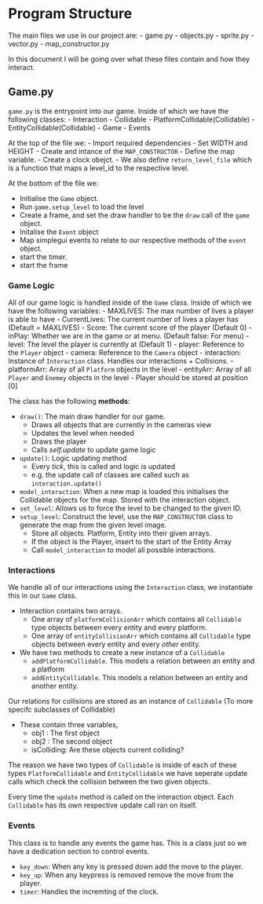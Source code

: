 # Program Structure
The main files we use in our project are:
    - game.py
    - objects.py
    - sprite.py
    - vector.py
    - map_constructor.py

In this document I will be going over what these files contain and how they interact.


## Game.py
`game.py` is the entrypoint into our game.
Inside of which we have the following classes:
    - Interaction
    - Collidable
    - PlatformCollidable(Collidable)
    - EntityCollidable(Collidable)
    - Game
    - Events

At the top of the file we:
    - Import required dependencies
    - Set WIDTH and HEIGHT
    - Create and intance of the `MAP_CONSTRUCTOR`
    - Define the map variable.
    - Create a clock obejct.
    - We also define `return_level_file` which is a function that maps a level_id to the respective level.


At the bottom of the file we:
  - Initialise the `Game` object.
  - Run `game.setup_level` to load the level
  - Create a frame, and set the draw handler to be the `draw` call of the `game` object.
  - Initalise the `Event` object
  - Map simplegui events to relate to our respective methods of the `event` object.
  - start the timer.
  - start the frame

### Game Logic
All of our game logic is handled inside of the `Game` class.
Inside of which we have the following variables:
    - MAXLIVES: The max number of lives a player is able to have
    - CurrentLives: The current number of lives a player has (Default = MAXLIVES)
    - Score: The current score of the player (Default 0)
    - inPlay: Whether we are in the game or at menu. (Default false: For menu)
    - level: The level the player is currently at (Default 1)
    - player: Reference to the `Player` object
    - camera: Reference to the `Camera` object
    - interaction: Instance of `Interaction` class. Handles our interactions + Collisions.
    - platformArr: Array of all `Platform` objects in the level
    - entityArr: Array of all `Player` and `Enemey` objects in the level
      - Player should be stored at position [0]

The class has the following **methods**:
  - `draw()`: The main draw handler for our game.
    - Draws all objects that are currently in the cameras view
    - Updates the level when needed
    - Draws the player
    - Calls *self.update* to update game logic
  - `update()`: Logic updating method
    - Every *tick*, this is called and logic is updated
    - e.g. the update call of classes are called such as `interaction.update()`
  - `model_interaction`: When a new map is loaded this initialises the Collidable objects for the map. Stored with the interaction object.
  - `set_level`: Allows us to force the level to be changed to the given ID.
  - `setup_level`: Construct the level, use the `MAP_CONSTRUCTOR` class to generate the map from the given level image.
    - Store all objects. Platform, Entity into their given arrays.
    - If the object is the Player, insert to the start of the Entity Array
    - Call `model_interaction` to model all possible interactions.
  

### Interactions
We handle all of our interactions using the `Interaction` class, we instantiate this in our `Game` class. 
- Interaction contains two arrays.
  - One array of `platformCollisionArr` which contains all `Collidable` type objects between every entity and every platform.
  - One array of `entityCollisionArr` which contains all `Collidable` type objects between every entity and every *other* entity.
- We have two methods to create a new instance of a `Collidable`
  - `addPlatformCollidable`. This models a relation between an entity and a platform
  - `addEntityCollidable`. This models a relation between an entity and another entity.
  
Our relations for collisions are stored as an instance of `Collidable` (To more specifc subclasses of Collidable)
- These contain three variables,
  - obj1 : The first object
  - obj2 : The second object
  - isColliding: Are these objects current colliding?

The reason we have two types of `Collidable` is inside of each of these types `PlatformCollidable` and `EntityCollidable` we have seperate update calls which check the collision between the two given objects.

Every time the `update` method is called on the interaction object. Each `Collidable` has its own respective update call ran on itself.

### Events
This class is to handle any events the game has. This is a class just so we have a dedication section to control events.
- `key_down`: When any key is pressed down add the move to the player.
- `key_up`: When any keypress is removed remove the move from the player.
- `timer`: Handles the incremting of the clock.

